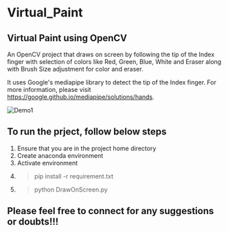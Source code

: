 # Virtual_Paint

## Virtual Paint using OpenCV

An OpenCV project that draws on screen by following the tip of the Index finger with selection of colors like Red, Green, Blue, White and Eraser along with Brush Size adjustment for color and eraser.

It uses Google's mediapipe library to detect the tip of the Index finger. For more information, please visit https://google.github.io/mediapipe/solutions/hands.

![Demo1](https://github.com/tshr-d-dragon/Object_Detection/blob/main/YOLOv3/prediction/People_pred_YOLOv3.gif)

## To run the prject, follow below steps
1. Ensure that you are in the project home directory
2. Create anaconda environment
3. Activate environment
4. >pip install -r requirement.txt
5. >python DrawOnScreen.py

## Please feel free to connect for any suggestions or doubts!!!
